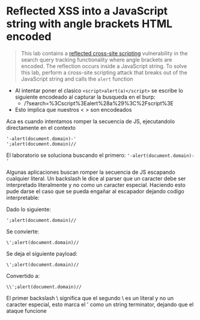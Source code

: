 # Reflected XSS into a JavaScript string with angle brackets HTML encoded

> This lab contains a [reflected cross-site scripting](https://portswigger.net/web-security/cross-site-scripting/reflected) vulnerability in the search query tracking functionality where angle brackets are encoded. The reflection occurs inside a JavaScript string. To solve this lab, perform a cross-site scripting attack that breaks out of the JavaScript string and calls the `alert` function

* Al intentar poner el clasico `<script>alert(a)</script>` se escribe lo siguiente encodeado al capturar la busqueda en el burp:
  * /?search=%3Cscript%3Ealert%28a%29%3C%2Fscript%3E
* Esto implica que nuestros &lt; &gt; son encodeados

Aca es cuando intentamos romper la secuencia de JS, ejecutandolo directamente en el contexto 

```text
'-alert(document.domain)-' 
';alert(document.domain)//
```

El laboratorio se soluciona buscando el primero: `'-alert(document.domain)-'` 

Algunas aplicaciones buscan romper la secuencia de JS escapando cualquier literal. Un backslash le dice al parser que un caracter debe ser interpretado literalmente y no como un caracter especial. Haciendo esto pude darse el caso que se pueda engañar al escapador dejando codigo interpretable:

Dado lo siguiente:

`';alert(document.domain)//`

Se convierte:

`\';alert(document.domain)//`

Se deja el siguiente payload:

`\';alert(document.domain)//`

Convertido a:

`\\';alert(document.domain)//`

El primer backslash \ significa que el segundo \ es un literal y no un caracter especial, esto marca el ' como un string terminator, dejando que el ataque funcione

